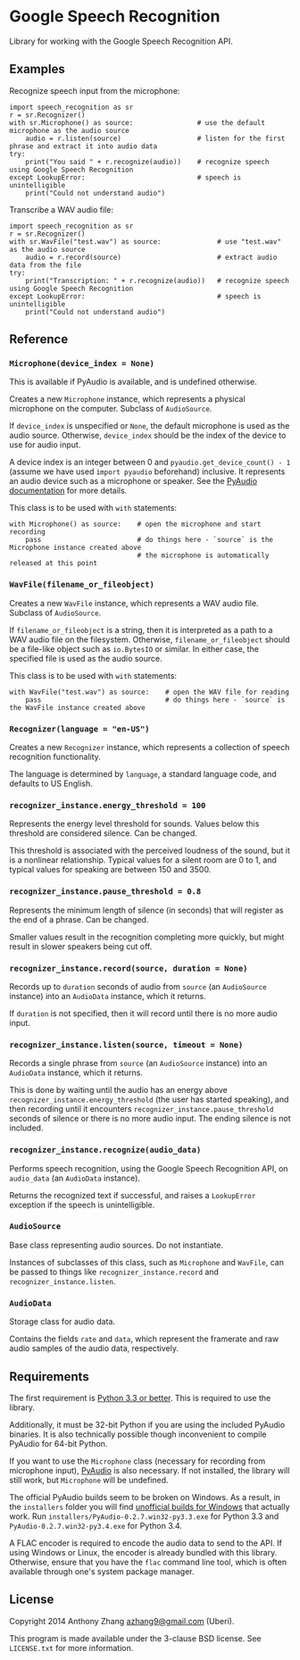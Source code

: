 Google Speech Recognition
=========================
Library for working with the Google Speech Recognition API.

Examples
--------

Recognize speech input from the microphone:

    import speech_recognition as sr
    r = sr.Recognizer()
    with sr.Microphone() as source:                # use the default microphone as the audio source
        audio = r.listen(source)                   # listen for the first phrase and extract it into audio data
    try:
        print("You said " + r.recognize(audio))    # recognize speech using Google Speech Recognition
    except LookupError:                            # speech is unintelligible
        print("Could not understand audio")

Transcribe a WAV audio file:

    import speech_recognition as sr
    r = sr.Recognizer()
    with sr.WavFile("test.wav") as source:              # use "test.wav" as the audio source
        audio = r.record(source)                        # extract audio data from the file
    try:
        print("Transcription: " + r.recognize(audio))   # recognize speech using Google Speech Recognition
    except LookupError:                                 # speech is unintelligible
        print("Could not understand audio")

Reference
---------

### `Microphone(device_index = None)`

This is available if PyAudio is available, and is undefined otherwise.

Creates a new `Microphone` instance, which represents a physical microphone on the computer. Subclass of `AudioSource`.

If `device_index` is unspecified or `None`, the default microphone is used as the audio source. Otherwise, `device_index` should be the index of the device to use for audio input.

A device index is an integer between 0 and `pyaudio.get_device_count() - 1` (assume we have used `import pyaudio` beforehand) inclusive. It represents an audio device such as a microphone or speaker. See the [PyAudio documentation](http://people.csail.mit.edu/hubert/pyaudio/docs/) for more details.

This class is to be used with `with` statements:

    with Microphone() as source:    # open the microphone and start recording
        pass                        # do things here - `source` is the Microphone instance created above
                                    # the microphone is automatically released at this point

### `WavFile(filename_or_fileobject)`

Creates a new `WavFile` instance, which represents a WAV audio file. Subclass of `AudioSource`.

If `filename_or_fileobject` is a string, then it is interpreted as a path to a WAV audio file on the filesystem. Otherwise, `filename_or_fileobject` should be a file-like object such as `io.BytesIO` or similar. In either case, the specified file is used as the audio source.

This class is to be used with `with` statements:

    with WavFile("test.wav") as source:    # open the WAV file for reading
        pass                               # do things here - `source` is the WavFile instance created above

### `Recognizer(language = "en-US")`

Creates a new `Recognizer` instance, which represents a collection of speech recognition functionality.

The language is determined by `language`, a standard language code, and defaults to US English.

### `recognizer_instance.energy_threshold = 100`

Represents the energy level threshold for sounds. Values below this threshold are considered silence. Can be changed.

This threshold is associated with the perceived loudness of the sound, but it is a nonlinear relationship. Typical values for a silent room are 0 to 1, and typical values for speaking are between 150 and 3500.

### `recognizer_instance.pause_threshold = 0.8`

Represents the minimum length of silence (in seconds) that will register as the end of a phrase. Can be changed.

Smaller values result in the recognition completing more quickly, but might result in slower speakers being cut off.

### `recognizer_instance.record(source, duration = None)`

Records up to `duration` seconds of audio from `source` (an `AudioSource` instance) into an `AudioData` instance, which it returns.

If `duration` is not specified, then it will record until there is no more audio input.

### `recognizer_instance.listen(source, timeout = None)`

Records a single phrase from `source` (an `AudioSource` instance) into an `AudioData` instance, which it returns.

This is done by waiting until the audio has an energy above `recognizer_instance.energy_threshold` (the user has started speaking), and then recording until it encounters `recognizer_instance.pause_threshold` seconds of silence or there is no more audio input. The ending silence is not included.

### `recognizer_instance.recognize(audio_data)`

Performs speech recognition, using the Google Speech Recognition API, on `audio_data` (an `AudioData` instance).

Returns the recognized text if successful, and raises a `LookupError` exception if the speech is unintelligible.

### `AudioSource`

Base class representing audio sources. Do not instantiate.

Instances of subclasses of this class, such as `Microphone` and `WavFile`, can be passed to things like `recognizer_instance.record` and `recognizer_instance.listen`.

### `AudioData`

Storage class for audio data.

Contains the fields `rate` and `data`, which represent the framerate and raw audio samples of the audio data, respectively.

Requirements
------------

The first requirement is [Python 3.3 or better](https://www.python.org/download/releases/). This is required to use the library.

Additionally, it must be 32-bit Python if you are using the included PyAudio binaries. It is also technically possible though inconvenient to compile PyAudio for 64-bit Python.

If you want to use the `Microphone` class (necessary for recording from microphone input), [PyAudio](http://people.csail.mit.edu/hubert/pyaudio/#downloads) is also necessary. If not installed, the library will still work, but `Microphone` will be undefined.

The official PyAudio builds seem to be broken on Windows. As a result, in the `installers` folder you will find [unofficial builds for Windows](http://www.lfd.uci.edu/~gohlke/pythonlibs/#pyaudio) that actually work. Run `installers/PyAudio-0.2.7.win32-py3.3.exe` for Python 3.3 and `PyAudio-0.2.7.win32-py3.4.exe` for Python 3.4.

A FLAC encoder is required to encode the audio data to send to the API. If using Windows or Linux, the encoder is already bundled with this library. Otherwise, ensure that you have the `flac` command line tool, which is often available through one's system package manager.

License
-------

Copyright 2014 Anthony Zhang <azhang9@gmail.com> (Uberi).

This program is made available under the 3-clause BSD license. See `LICENSE.txt` for more information.